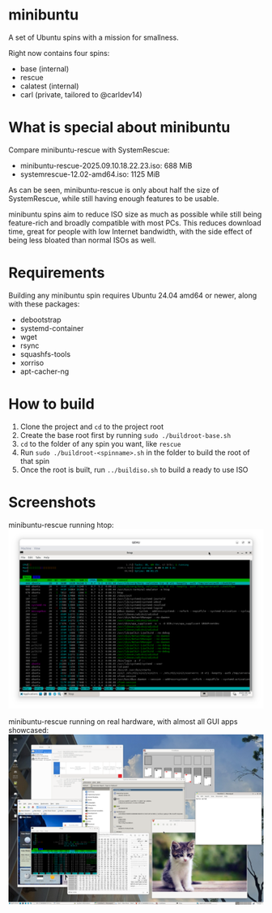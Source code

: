 # minibuntu
 A set of Ubuntu spins with a mission for smallness.

Right now contains four spins:
- base (internal)
- rescue
- calatest (internal)
- carl (private, tailored to @carldev14)

# What is special about minibuntu
Compare minibuntu-rescue with SystemRescue:
- minibuntu-rescue-2025.09.10.18.22.23.iso: 688 MiB
- systemrescue-12.02-amd64.iso: 1125 MiB

As can be seen, minibuntu-rescue is only about half the size of
SystemRescue, while still having enough features to be usable.

minibuntu spins aim to reduce ISO size as much as possible while still
being feature-rich and broadly compatible with most PCs. This reduces
download time, great for people with low Internet bandwidth, with the
side effect of being less bloated than normal ISOs as well.

# Requirements
Building any minibuntu spin requires Ubuntu 24.04 amd64 or newer,
along with these packages:
- debootstrap
- systemd-container
- wget
- rsync
- squashfs-tools
- xorriso
- apt-cacher-ng

# How to build
1. Clone the project and `cd` to the project root
2. Create the base root first by running
`sudo ./buildroot-base.sh`
3. `cd` to the folder of any spin you want, like `rescue`
4. Run `sudo ./buildroot-<spinname>.sh` in the folder to build the root of
that spin
5. Once the root is built, run `../buildiso.sh` to build a ready to use ISO

# Screenshots

minibuntu-rescue running htop:
![](./screenshots/htop.png)

minibuntu-rescue running on real hardware, with almost all GUI apps showcased:
![](./screenshots/real%20hardware.png)